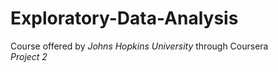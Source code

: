 # Exploratory-Data-Analysis
Course offered by *Johns Hopkins University* through Coursera    
*Project 2*

